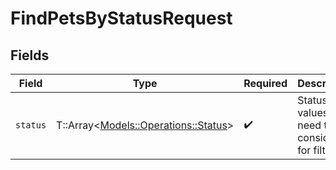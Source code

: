 # FindPetsByStatusRequest


## Fields

| Field                                                                     | Type                                                                      | Required                                                                  | Description                                                               |
| ------------------------------------------------------------------------- | ------------------------------------------------------------------------- | ------------------------------------------------------------------------- | ------------------------------------------------------------------------- |
| `status`                                                                  | T::Array<[Models::Operations::Status](../../models/operations/status.md)> | :heavy_check_mark:                                                        | Status values that need to be considered for filter                       |